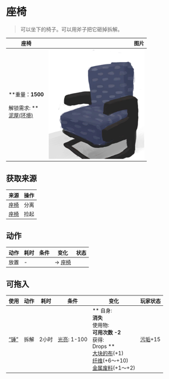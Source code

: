 # 座椅  
> 可以坐下的椅子。可以用斧子把它砸掉拆解。  
  
  座椅  |   图片   
 ----  |  ----:   
 **重量：**1500<br><br>** 解锁需求: **<br>[泥屋(环境)](Env_MudHut.md)  |  <img decoding="async" src="Sprite/SeatDetached.png" href="a.md" style="max-width:300px;max-height:300px;">   
  
## 获取来源  
来源  |  操作  
----  |  ----  
[座椅](SeatAttached.md)  |  分离  
[座椅](SeatPlaced.md)  |  捡起  
## 动作  
动作  |  耗时  |  条件  |  变化  |  状态  
----  |  ----  |  ----  |  ----  |  ----  
放置<br>  |  -  |    |  → [座椅](SeatPlaced.md)  |    
## 可拖入  
使用  |  动作  |  耗时  |  条件  |  变化  |  玩家状态  
----  |  ----  |  ----  |  ----  |  ----  |  ----  
[“锤”](tag_Axe.md)  |  拆解  |  2小时  |  [光亮](Light.md): 1-100  |  ** 自身: **<br>消失<br>** 使用物: **<br>可用次数  -2<br>** 获得: **<br>** Drops **<br>  [大块的布](ClothLarge.md)(+1)<br>  [纤维](Fibers.md)(+6～+10)<br>  [金属废料](MetalScrap.md)(+1～+2)<br>  |  [污垢](Filth.md)+15  
